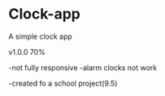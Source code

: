# Clock-app
A simple clock app

v1.0.0 70%

-not fully responsive
-alarm clocks not work

-created fo a school project(9.5)
